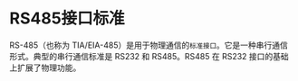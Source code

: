 # RS485接口标准

RS-485（也称为 TIA/EIA-485）是用于物理通信的`标准接口`。它是一种串行通信形式。典型的串行通信标准是 RS232 和 RS485。RS485 在 RS232 接口的基础上扩展了物理功能。